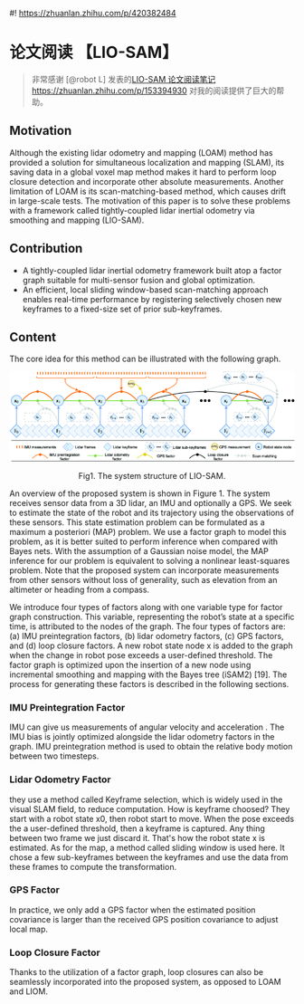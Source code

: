 #! https://zhuanlan.zhihu.com/p/420382484
# 论文阅读 【LIO-SAM】

> 非常感谢 [@robot L] 发表的[LIO-SAM 论文阅读笔记](https://www.zhihu.com/people/robot-l-88)https://zhuanlan.zhihu.com/p/153394930 对我的阅读提供了巨大的帮助。

## Motivation

Although the existing lidar odometry and mapping (LOAM) method has provided a solution for simultaneous localization and mapping (SLAM), its saving data in a global voxel map method makes it hard to perform loop closure detection and incorporate other absolute measurements. Another limitation of LOAM is its scan-matching-based method, which causes drift in large-scale tests. The motivation of this paper is to solve these problems with a framework called tightly-coupled lidar inertial odometry via smoothing and mapping (LIO-SAM).

## Contribution

- A tightly-coupled lidar inertial odometry framework built atop a factor graph suitable for multi-sensor fusion and global optimization.
- An efficient, local sliding window-based scan-matching approach enables real-time performance by registering selectively chosen new keyframes to a fixed-size set of prior sub-keyframes.
 

## Content

The core idea for this method can be illustrated with the following graph.

![ ](./../pics/shan1-p8-shan-large.gif)
<center>Fig1. The system structure of LIO-SAM.</center>

An overview of the proposed system is shown in Figure 1. The system receives sensor data from a 3D lidar, an IMU and optionally a GPS. We seek to estimate the state of the robot and its trajectory using the observations of these sensors. This state estimation problem can be formulated as a maximum a posteriori (MAP) problem. We use a factor graph to model this problem, as it is better suited to perform inference when compared with Bayes nets. With the assumption of a Gaussian noise model, the MAP inference for our problem is equivalent to solving a nonlinear least-squares problem. Note that the proposed system can incorporate measurements from other sensors without loss of generality, such as elevation from an altimeter or heading from a compass.

We introduce four types of factors along with one variable type for factor graph construction. This variable, representing the robot’s state at a specific time, is attributed to the nodes of the graph. The four types of factors are: (a) IMU preintegration factors, (b) lidar odometry factors, (c) GPS factors, and (d) loop closure factors. A new robot state node x is added to the graph when the change in robot pose exceeds a user-defined threshold. The factor graph is optimized upon the insertion of a new node using incremental smoothing and mapping with the Bayes tree (iSAM2) [19]. The process for generating these factors is described in the following sections.

### IMU Preintegration Factor

IMU can give us measurements of angular velocity and acceleration . The IMU bias is jointly optimized alongside the lidar odometry factors in the graph. IMU preintegration method is used to obtain the relative body motion between two timesteps.

### Lidar Odometry Factor

they use a method called Keyframe selection, which is widely used in the visual SLAM field, to reduce computation. How is keyframe choosed? They start with a robot state x0, then robot start to move. When the pose exceeds the a user-defined threshold, then a keyframe is captured. Any thing between two frame we just discard it. That's how the robot state x is estimated. As for the map, a method called sliding window is used here. It chose a few sub-keyframes between the keyframes and use the data from these frames to compute the transformation. 

### GPS Factor

In practice, we only add a GPS factor when the estimated position covariance is larger than the received GPS position covariance to adjust local map.

### Loop Closure Factor

Thanks to the utilization of a factor graph, loop closures can also be seamlessly incorporated into the proposed system, as opposed to LOAM and LIOM.